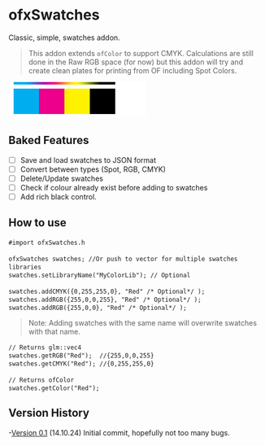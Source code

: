 ofxSwatches
===========

Classic, simple, swatches addon.

> This addon extends `ofColor` to support CMYK. Calculations are still done in the Raw RGB space (for now) but this addon will try and create clean plates for printing from OF including Spot Colors.

![preview](./preview.png)

## Baked Features

  -[ ] Save and load swatches to JSON format 
  -[ ] Convert between types (Spot, RGB, CMYK)
  -[ ] Delete/Update swatches
  -[ ] Check if colour already exist before adding to swatches
  -[ ] Add rich black control.

## How to use

    #import ofxSwatches.h

    ofxSwatches swatches; //Or push to vector for multiple swatches libraries
    swatches.setLibraryName("MyColorLib"); // Optional

    swatches.addCMYK({0,255,255,0}, "Red" /* Optional*/ );
    swatches.addRGB({255,0,0,255}, "Red" /* Optional*/ );
    swatches.addRGB({255,0,0}, "Red" /* Optional*/ );

> Note: Adding swatches with the same name will overwrite swatches with that name.

    // Returns glm::vec4
    swatches.getRGB("Red");  //{255,0,0,255}
    swatches.getCMYK("Red"); //{0,255,255,0}

    // Returns ofColor
    swatches.getColor("Red");


## Version History

 -[Version 0.1]() (14.10.24) Initial commit, hopefully not too many bugs.
